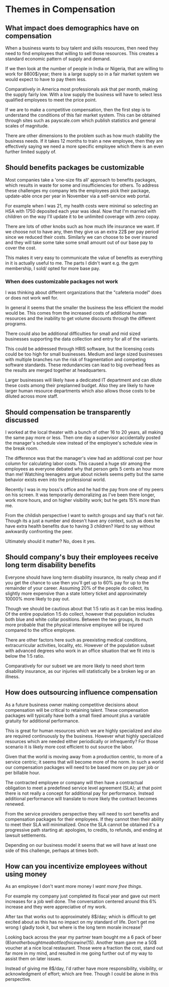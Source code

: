 # Themes in Compensation

## What impact does demographics have on compensation

When a business wants to buy talent and skills resources, then need they need to find employees that willing to sell those resources. This creates a standard economic pattern of supply and demand.

If we then look at the number of people in India or Nigeria, that are willing to work for 8800$/year; there is a large supply so in a fair market system we would expect to have to pay them less.

Comparatively in America most professionals ask that per month, making the supply fairly low. With a low supply the business will have to select less qualified employees to meet the price point.

If we are to make a competitive compensation, then the first step is to understand the conditions of this fair market system. This can be obtained through sites such as payscale.com which publish statistics and general scales of magnitude.

There are other dimensions to the problem such as how much stability the business needs. If it takes 12 months to train a new employee, then they are effectively saying we need a more specific employee which there is an even further limited supply of.

## Should benefits packages be customizable

Most companies take a 'one-size fits all' approach to benefits packages, which results in waste for some and insufficiencies for others. To address these challenges my company lets the employees pick their package, update-able once per year in November via a self-service web portal.

For example when I was 21, my health costs were minimal so selecting an HSA with 1750 deposited each year was ideal. Now that I'm married with children on the way I'll update it to be unlimited coverage with zero copay.

There are lots of other knobs such as how much life insurance we want. If we choose not to have any, then they give us an extra 22$ per pay period since we reduced their costs. Similarly we can choose to be over insured and they will take some take some small amount out of our base pay to cover the cost.

This makes it very easy to communicate the value of benefits as everything in it is actually useful to me. The parts I didn't want e.g. the gym membership, I sold/ opted for more base pay.

### When does customizable packages not work

I was thinking about different organizations that the "cafeteria model" does or does not work well for.

In general it seems that the smaller the business the less efficient the model would be. This comes from the increased costs of additional human resources and the inability to get volume discounts through the different programs.

There could also be additional difficulties for small and mid sized businesses supporting the data collection and entry for all of the variants.

This could be addressed through HRIS software, but the licensing costs could be too high for small businesses. Medium and large sized businesses with multiple branches run the risk of fragmentation and competing software standards. These redundancies can lead to big overhead fees as the results are merged together at headquarters.

Larger businesses will likely have a dedicated IT department and can dilute these costs among their preplanned budget. Also they are likely to have larger human resource departments which also allows those costs to be diluted across more staff.

## Should compensation be transparently discussed

I worked at the local theater with a bunch of other 16 to 20 years, all making the same pay more or less. Then one day a supervisor accidentally posted the manager's schedule view instead of the employee's schedule view in the break room.

The difference was that the manager's view had an additional cost per hour column for calculating labor costs. This caused a huge stir among the employees as everyone debated why that person gets 5 cents an hour more than me! Watching teenagers argue about nickels seems petty but the same behavior exists even into the professional world.

Recently I was in my boss's office and he had the pay from one of my peers on his screen. It was temporarily demoralizing as I've been there longer, work more hours, and on higher visibility work; but he gets 15% more than me.

From the childish perspective I want to switch groups and say that's not fair. Though its a just a number and doesn't have any context, such as does he have extra health benefits due to having 3 children? Hard to say without awkwardly confronting the peer.

Ultimately should it matter? No, does it yes.

## Should company's buy their employees receive long term disability benefits

Everyone should have long term disability insurance, its really cheap and if you get the chance to use then you'll get up to 60% pay for up to the remainder of your career. Assuming 20% of the people do collect, its slightly more expensive than a state lottery ticket and approximately 10000% more likely to pay out.

Though we should be cautious about that 1:5 ratio as it can be miss leading. Of the entire population 1:5 do collect, however that population includes both blue and white collar positions. Between the two groups, its much more probable that the physical intensive employee will be injured compared to the office employee.

There are other factors here such as preexisting medical conditions, extracurricular activities, locality, etc. However of the population subset with advanced degrees who work in an office situation that we fit into is below the 1:5 ratio.

Comparatively for our subset we are more likely to need short term disability insurance, as our injuries will statistically be a broken leg or an illness.

## How does outsourcing influence compensation

As a future business owner making competitive decisions about compensation will be critical to retaining talent. These compensation packages will typically have both a small fixed amount plus a variable gratuity for additional performance.

This is great for human resources which we are highly specialized and also are required continuously by the business. However what highly specialized resources which are needed either periodically or infrequently? For those scenario it is likely more cost efficient to out source the labor.

Given that the world is moving away from a production centric, to more of a service centric; it seems that will become more of the norm. In such a world our compensation packages will need to be based more on pay per job or per billable hour.

The contracted employee or company will then have a contractual obligation to meet a predefined service level agreement (SLA); at that point there is not really a concept for additional pay for performance. Instead additional performance will translate to more likely the contract becomes renewed.

From the service providers perspective they will need to sort benefits and compensation packages for their employees. If they cannot then their ability to meet their SLA will minimalized. Once the SLA cannot be obtained it's a progressive path starting at: apologies, to credits, to refunds, and ending at lawsuit settlements.

Depending on our business model it seems that we will have at least one side of this challenge, perhaps at times both.

## How can you incentivize employees without using money

As an employee I don't want more money I _want more free things_.

For example my company just completed its fiscal year and gave out merit increases for a job well done. The conversation centered around this 6% increase and they were appreciative of my work.

After tax that works out to approximately 8$/day; which is difficult to get excited about as this has no impact on my standard of life. Don't get me wrong I gladly took it, but where is the long term morale increase?

Looking back across the year my partner team bought me a 6 pack of beer (8$) another bought me a bottle of nice wine (15$). Another team gave me a 50$ voucher at a nice local restaurant. Those were a fraction the cost, stand out far more in my mind, and resulted in me going further out of my way to assist them on later issues.

Instead of giving me 8$/day, I'd rather have more responsibility, visibility, or acknowledgment of effort; which are free. Though I could be alone in this perspective.

